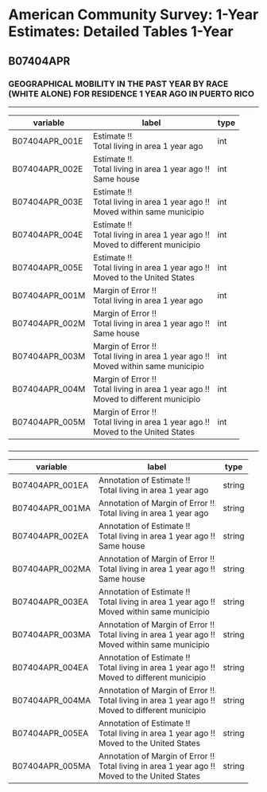 # American Community Survey: 1-Year Estimates: Detailed Tables 1-Year

## B07404APR

### GEOGRAPHICAL MOBILITY IN THE PAST YEAR BY RACE (WHITE ALONE) FOR RESIDENCE 1 YEAR AGO IN PUERTO RICO

___

| variable | label | type |
| ----- | ----- | ----- |
| B07404APR_001E | Estimate !!<br>Total living in area 1 year ago | int |
| B07404APR_002E | Estimate !!<br>Total living in area 1 year ago !!<br>Same house | int |
| B07404APR_003E | Estimate !!<br>Total living in area 1 year ago !!<br>Moved within same municipio | int |
| B07404APR_004E | Estimate !!<br>Total living in area 1 year ago !!<br>Moved to different municipio | int |
| B07404APR_005E | Estimate !!<br>Total living in area 1 year ago !!<br>Moved to the United States | int |
| B07404APR_001M | Margin of Error !!<br>Total living in area 1 year ago | int |
| B07404APR_002M | Margin of Error !!<br>Total living in area 1 year ago !!<br>Same house | int |
| B07404APR_003M | Margin of Error !!<br>Total living in area 1 year ago !!<br>Moved within same municipio | int |
| B07404APR_004M | Margin of Error !!<br>Total living in area 1 year ago !!<br>Moved to different municipio | int |
| B07404APR_005M | Margin of Error !!<br>Total living in area 1 year ago !!<br>Moved to the United States | int |
### 

___

| variable | label | type |
| ----- | ----- | ----- |
| B07404APR_001EA | Annotation of Estimate !!<br>Total living in area 1 year ago | string |
| B07404APR_001MA | Annotation of Margin of Error !!<br>Total living in area 1 year ago | string |
| B07404APR_002EA | Annotation of Estimate !!<br>Total living in area 1 year ago !!<br>Same house | string |
| B07404APR_002MA | Annotation of Margin of Error !!<br>Total living in area 1 year ago !!<br>Same house | string |
| B07404APR_003EA | Annotation of Estimate !!<br>Total living in area 1 year ago !!<br>Moved within same municipio | string |
| B07404APR_003MA | Annotation of Margin of Error !!<br>Total living in area 1 year ago !!<br>Moved within same municipio | string |
| B07404APR_004EA | Annotation of Estimate !!<br>Total living in area 1 year ago !!<br>Moved to different municipio | string |
| B07404APR_004MA | Annotation of Margin of Error !!<br>Total living in area 1 year ago !!<br>Moved to different municipio | string |
| B07404APR_005EA | Annotation of Estimate !!<br>Total living in area 1 year ago !!<br>Moved to the United States | string |
| B07404APR_005MA | Annotation of Margin of Error !!<br>Total living in area 1 year ago !!<br>Moved to the United States | string |

